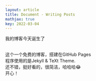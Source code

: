 ```yaml
---
layout: article
title: Document - Writing Posts
mathjax: true
key: 2022-03-04
---
```


我的博客今天诞生了
<!--more-->

</br>
这个一个免费的博客，搭建在GitHub Pages

</br>
程序使用的是Jekyll & TeXt Theme.

</br>
还不错，挺好看的，很简洁，哈哈哈😂

</br>
开心！
